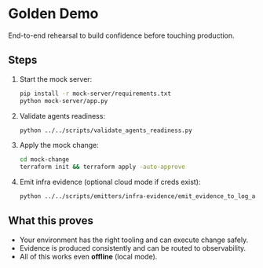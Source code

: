 # Golden Demo

End-to-end rehearsal to build confidence before touching production.

## Steps

1. Start the mock server:
   ```bash
   pip install -r mock-server/requirements.txt
   python mock-server/app.py
   ```
2. Validate agents readiness:
   ```bash
   python ../../scripts/validate_agents_readiness.py
   ```
3. Apply the mock change:
   ```bash
   cd mock-change
   terraform init && terraform apply -auto-approve
   ```
4. Emit infra evidence (optional cloud mode if creds exist):
   ```bash
   python ../../scripts/emitters/infra-evidence/emit_evidence_to_log_analytics.py      --kind golden-demo --status success --detail "local run"
   ```

## What this proves

- Your environment has the right tooling and can execute change safely.
- Evidence is produced consistently and can be routed to observability.
- All of this works even **offline** (local mode).
